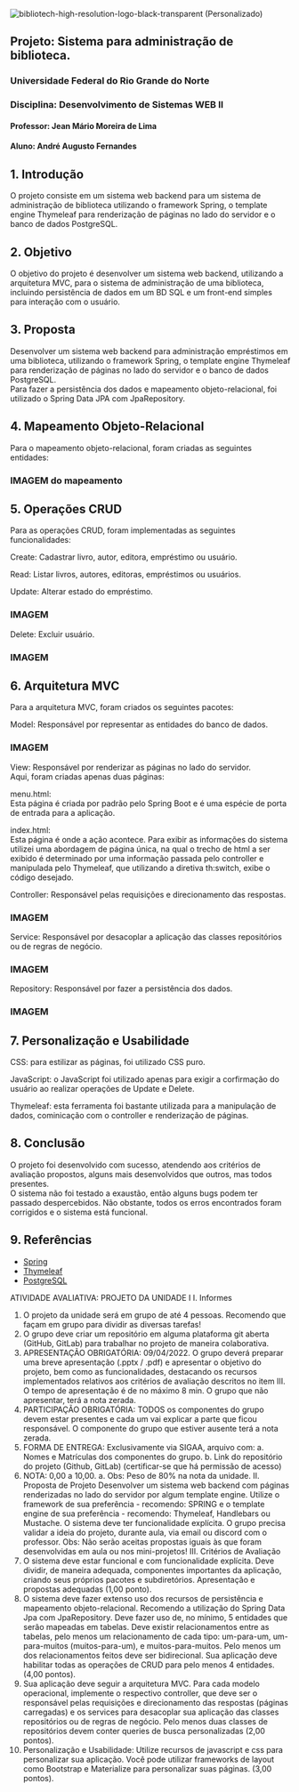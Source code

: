 ![bibliotech-high-resolution-logo-black-transparent (Personalizado)](https://github.com/andrefernandeslp1/biblioteca-web2/assets/92834067/d0469176-ffd6-47ac-8a5c-cd8fab00e17a)
## Projeto: Sistema para administração de biblioteca.

### Universidade Federal do Rio Grande do Norte

### Disciplina: Desenvolvimento de Sistemas WEB II

#### Professor: Jean Mário Moreira de Lima

#### Aluno: André Augusto Fernandes

## 1. Introdução

O projeto consiste em um sistema web backend para um sistema de administração de biblioteca utilizando o framework Spring, o template engine Thymeleaf para renderização de páginas no lado do servidor e o banco de dados PostgreSQL.

## 2. Objetivo

O objetivo do projeto é desenvolver um sistema web backend, utilizando a arquitetura MVC, para o sistema de administração de uma biblioteca, incluindo persistência de dados em um BD SQL e um front-end simples para interação com o usuário.

## 3. Proposta

Desenvolver um sistema web backend para administração empréstimos em uma biblioteca, utilizando o framework Spring, o template engine Thymeleaf para renderização de páginas no lado do servidor e o banco de dados PostgreSQL.  
Para fazer a persistência dos dados e mapeamento objeto-relacional, foi utilizado o Spring Data JPA com JpaRepository.  

## 4. Mapeamento Objeto-Relacional

Para o mapeamento objeto-relacional, foram criadas as seguintes entidades:  

### IMAGEM do mapeamento

## 5. Operações CRUD

Para as operações CRUD, foram implementadas as seguintes funcionalidades:  

Create: Cadastrar livro, autor, editora, empréstimo ou usuário.  

Read: Listar livros, autores, editoras, empréstimos ou usuários.  

Update: Alterar estado do empréstimo.  

### IMAGEM

Delete: Excluir usuário.  

### IMAGEM

## 6. Arquitetura MVC

Para a arquitetura MVC, foram criados os seguintes pacotes:  

Model: Responsável por representar as entidades do banco de dados.  
### IMAGEM

View: Responsável por renderizar as páginas no lado do servidor.  
Aqui, foram criadas apenas duas páginas:  

menu.html:  
Esta página é criada por padrão pelo Spring Boot e é uma espécie de porta de entrada para a aplicação.  

index.html:  
Esta página é onde a ação acontece. Para exibir as informações do sistema utilizei uma abordagem de página única, na qual o trecho de html a ser exibido é determinado por uma informação passada pelo controller e manipulada pelo Thymeleaf, que utilizando a diretiva th:switch, exibe o código desejado.  

Controller: Responsável pelas requisições e direcionamento das respostas.  
### IMAGEM
Service: Responsável por desacoplar a aplicação das classes repositórios ou de regras de negócio.  
### IMAGEM
Repository: Responsável por fazer a persistência dos dados.  
### IMAGEM

## 7. Personalização e Usabilidade

CSS: para estilizar as páginas, foi utilizado CSS puro.  

JavaScript: o JavaScript foi utilizado apenas para exigir a corfirmação do usuário ao realizar operações de Update e Delete.  

Thymeleaf: esta ferramenta foi bastante utilizada para a manipulação de dados, cominicação com o controller e renderização de páginas.  

## 8. Conclusão

O projeto foi desenvolvido com sucesso, atendendo aos critérios de avaliação propostos, alguns mais desenvolvidos que outros, mas todos presentes.  
O sistema não foi testado a exaustão, então alguns bugs podem ter passado despercebidos.
Não obstante, todos os erros encontrados foram corrigidos e o sistema está funcional.  

## 9. Referências

- [Spring](https://spring.io/)  
- [Thymeleaf](https://www.thymeleaf.org/)  
- [PostgreSQL](https://www.postgresql.org/)  


ATIVIDADE AVALIATIVA: PROJETO DA UNIDADE I
I. Informes
1. O projeto da unidade será em grupo de até 4 pessoas. Recomendo que façam em
grupo para dividir as diversas tarefas!
1. O grupo deve criar um repositório em alguma plataforma git aberta (GitHub, GitLab)
para trabalhar no projeto de maneira colaborativa.
1. APRESENTAÇÃO OBRIGATÓRIA: 09/04/2022. O grupo deverá preparar uma
breve apresentação (.pptx / .pdf) e apresentar o objetivo do projeto, bem como as
funcionalidades, destacando os recursos implementados relativos aos critérios de
avaliação descritos no item III. O tempo de apresentação é de no máximo 8 min. O
grupo que não apresentar, terá a nota zerada.
1. PARTICIPAÇÃO OBRIGATÓRIA: TODOS os componentes do grupo devem estar
presentes e cada um vai explicar a parte que ficou responsável. O componente do
grupo que estiver ausente terá a nota zerada.
1. FORMA DE ENTREGA: Exclusivamente via SIGAA, arquivo com:
a. Nomes e Matrículas dos componentes do grupo.
b. Link do repositório do projeto (Github, GitLab) (certificar-se que há
permissão de acesso)
1. NOTA: 0,00 a 10,00.
a. Obs: Peso de 80% na nota da unidade.
II. Proposta de Projeto
Desenvolver um sistema web backend com páginas renderizadas no lado do servidor por
algum template engine. Utilize o framework de sua preferência - recomendo: SPRING e o
template engine de sua preferência - recomendo: Thymeleaf, Handlebars ou Mustache. O
sistema deve ter funcionalidade explícita. O grupo precisa validar a ideia do projeto, durante
aula, via email ou discord com o professor. Obs: Não serão aceitas propostas iguais às que
foram desenvolvidas em aula ou nos mini-projetos!
III. Critérios de Avaliação
1. O sistema deve estar funcional e com funcionalidade explícita. Deve dividir, de
maneira adequada, componentes importantes da aplicação, criando seus próprios
pacotes e subdiretórios. Apresentação e propostas adequadas (1,00 ponto).
1. O sistema deve fazer extenso uso dos recursos de persistência e mapeamento
objeto-relacional. Recomendo a utilização do Spring Data Jpa com JpaRepository.
Deve fazer uso de, no mínimo, 5 entidades que serão mapeadas em tabelas. Deve
existir relacionamentos entre as tabelas, pelo menos um relacionamento de cada tipo:
um-para-um, um-para-muitos (muitos-para-um), e muitos-para-muitos. Pelo menos
um dos relacionamentos feitos deve ser bidirecional. Sua aplicação deve habilitar
todas as operações de CRUD para pelo menos 4 entidades. (4,00 pontos).
1. Sua aplicação deve seguir a arquitetura MVC. Para cada modelo operacional,
implemente o respectivo controller, que deve ser o responsável pelas requisições e
direcionamento das respostas (páginas carregadas) e os services para desacoplar sua
aplicação das classes repositórios ou de regras de negócio. Pelo menos duas classes de
repositórios devem conter queries de busca personalizadas (2,00 pontos).
1. Personalização e Usabilidade: Utilize recursos de javascript e css para personalizar
sua aplicação. Você pode utilizar frameworks de layout como Bootstrap e Materialize
para personalizar suas páginas. (3,00 pontos).